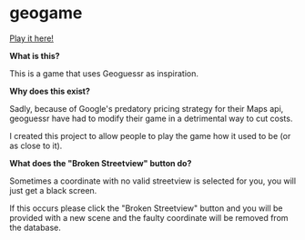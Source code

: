 # geogame
[Play it here!](https://geogame.peakdistrictwalks.org.uk)

**What is this?**

This is a game that uses Geoguessr as inspiration.

**Why does this exist?**

Sadly, because of Google's predatory pricing strategy for their Maps api, geoguessr have had to modify their game in a detrimental way to cut costs.

I created this project to allow people to play the game how it used to be (or as close to it).

**What does the "Broken Streetview" button do?**

Sometimes a coordinate with no valid streetview is selected for you, you will just get a black screen.

If this occurs please click the "Broken Streetview" button and you will be provided with a new scene and the faulty coordinate will be removed from the database.
